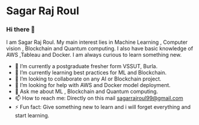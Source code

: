 # Sagar Raj Roul

### Hi there 👋

I am Sagar Raj Roul. My main interest lies in Machine Learning , Computer vision , Blockchain and Quantum computing. I also have basic knowledge of AWS ,Tableau and Docker. I am always curious to learn something new.

- 🔭 I’m currently a postgraduate fresher form VSSUT, Burla.
- 🌱 I’m currently learning best practices for ML and Blockchain.
- 👯 I’m looking to collaborate on any AI or Blockchain project.
- 🤔 I’m looking for help with AWS and Docker model deployment.
- 💬 Ask me about ML , Blockchain and Quantum computing.
- 📫 How to reach me:  Directly on this mail sagarrajroul99@gmail.com
- ⚡ Fun fact: Give something new to learn and i will forget everything and start learning.

